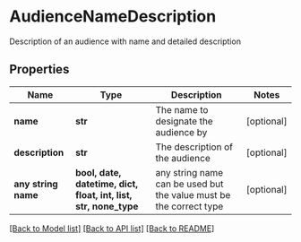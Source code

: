 # AudienceNameDescription

Description of an audience with name and detailed description

## Properties
Name | Type | Description | Notes
------------ | ------------- | ------------- | -------------
**name** | **str** | The name to designate the audience by | [optional] 
**description** | **str** | The description of the audience | [optional] 
**any string name** | **bool, date, datetime, dict, float, int, list, str, none_type** | any string name can be used but the value must be the correct type | [optional]

[[Back to Model list]](../README.md#documentation-for-models) [[Back to API list]](../README.md#documentation-for-api-endpoints) [[Back to README]](../README.md)


